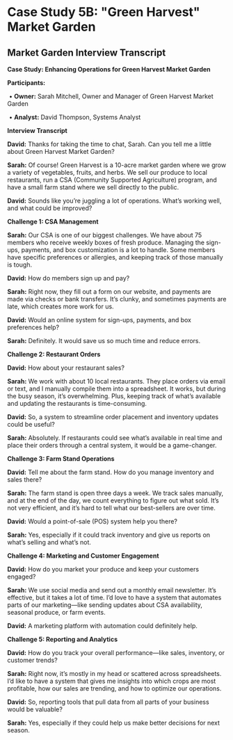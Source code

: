 # Case Study 5B: "Green Harvest" Market Garden

## Market Garden Interview Transcript

**Case Study: Enhancing Operations for Green Harvest Market Garden**



**Participants:**

​	•	**Owner:** Sarah Mitchell, Owner and Manager of Green Harvest Market Garden

​	•	**Analyst:** David Thompson, Systems Analyst



**Interview Transcript**



**David:** Thanks for taking the time to chat, Sarah. Can you tell me a little about Green Harvest Market Garden?



**Sarah:** Of course! Green Harvest is a 10-acre market garden where we grow a variety of vegetables, fruits, and herbs. We sell our produce to local restaurants, run a CSA (Community Supported Agriculture) program, and have a small farm stand where we sell directly to the public.



**David:** Sounds like you’re juggling a lot of operations. What’s working well, and what could be improved?



**Challenge 1: CSA Management**



**Sarah:** Our CSA is one of our biggest challenges. We have about 75 members who receive weekly boxes of fresh produce. Managing the sign-ups, payments, and box customization is a lot to handle. Some members have specific preferences or allergies, and keeping track of those manually is tough.



**David:** How do members sign up and pay?



**Sarah:** Right now, they fill out a form on our website, and payments are made via checks or bank transfers. It’s clunky, and sometimes payments are late, which creates more work for us.



**David:** Would an online system for sign-ups, payments, and box preferences help?



**Sarah:** Definitely. It would save us so much time and reduce errors.



**Challenge 2: Restaurant Orders**



**David:** How about your restaurant sales?



**Sarah:** We work with about 10 local restaurants. They place orders via email or text, and I manually compile them into a spreadsheet. It works, but during the busy season, it’s overwhelming. Plus, keeping track of what’s available and updating the restaurants is time-consuming.



**David:** So, a system to streamline order placement and inventory updates could be useful?



**Sarah:** Absolutely. If restaurants could see what’s available in real time and place their orders through a central system, it would be a game-changer.



**Challenge 3: Farm Stand Operations**



**David:** Tell me about the farm stand. How do you manage inventory and sales there?



**Sarah:** The farm stand is open three days a week. We track sales manually, and at the end of the day, we count everything to figure out what sold. It’s not very efficient, and it’s hard to tell what our best-sellers are over time.



**David:** Would a point-of-sale (POS) system help you there?



**Sarah:** Yes, especially if it could track inventory and give us reports on what’s selling and what’s not.



**Challenge 4: Marketing and Customer Engagement**



**David:** How do you market your produce and keep your customers engaged?



**Sarah:** We use social media and send out a monthly email newsletter. It’s effective, but it takes a lot of time. I’d love to have a system that automates parts of our marketing—like sending updates about CSA availability, seasonal produce, or farm events.



**David:** A marketing platform with automation could definitely help.



**Challenge 5: Reporting and Analytics**



**David:** How do you track your overall performance—like sales, inventory, or customer trends?



**Sarah:** Right now, it’s mostly in my head or scattered across spreadsheets. I’d like to have a system that gives me insights into which crops are most profitable, how our sales are trending, and how to optimize our operations.



**David:** So, reporting tools that pull data from all parts of your business would be valuable?



**Sarah:** Yes, especially if they could help us make better decisions for next season.



